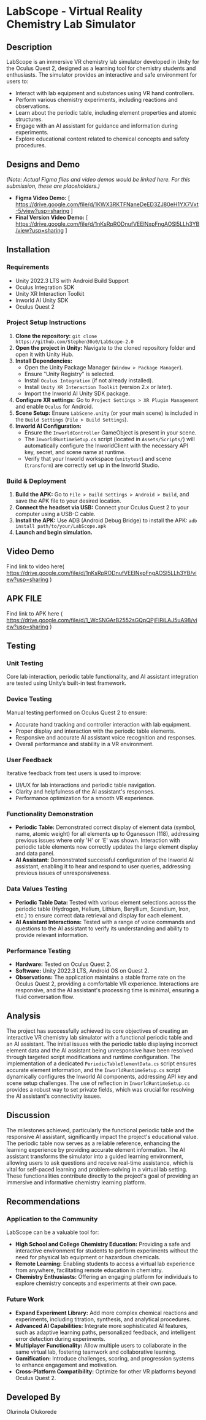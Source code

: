 # LabScope - Virtual Reality Chemistry Lab Simulator

## Description
LabScope is an immersive VR chemistry lab simulator developed in Unity for the Oculus Quest 2, designed as a learning tool for chemistry students and enthusiasts. The simulator provides an interactive and safe environment for users to:

*   Interact with lab equipment and substances using VR hand controllers.
*   Perform various chemistry experiments, including reactions and observations.
*   Learn about the periodic table, including element properties and atomic structures.
*   Engage with an AI assistant for guidance and information during experiments.
*   Explore educational content related to chemical concepts and safety procedures.

## Designs and Demo
*(Note: Actual Figma files and video demos would be linked here. For this submission, these are placeholders.)*
*   **Figma Video Demo:** [ https://drive.google.com/file/d/1KWX3RKTFNaneDeED3ZJ80eH1YX7Vxt-5/view?usp=sharing ]
*   **Final Version Video Demo:** [ https://drive.google.com/file/d/1nKsRpRODnufVEElNxpFngAOSl5LLh3YB/view?usp=sharing ]

## Installation
### Requirements
*   Unity 2022.3 LTS with Android Build Support
*   Oculus Integration SDK
*   Unity XR Interaction Toolkit
*   Inworld AI Unity SDK
*   Oculus Quest 2

### Project Setup Instructions
1.  **Clone the repository:** `git clone https://github.com/Stephen30o0/LabScope-2.0 `
2.  **Open the project in Unity:** Navigate to the cloned repository folder and open it with Unity Hub.
3.  **Install Dependencies:**
    *   Open the Unity Package Manager (`Window > Package Manager`).
    *   Ensure "Unity Registry" is selected.
    *   Install `Oculus Integration` (if not already installed).
    *   Install `Unity XR Interaction Toolkit` (version 2.x or later).
    *   Import the Inworld AI Unity SDK package.
4.  **Configure XR settings:** Go to `Project Settings > XR Plugin Management` and enable `Oculus` for Android.
5.  **Scene Setup:** Ensure `LabScene.unity` (or your main scene) is included in the `Build Settings` (`File > Build Settings`).
6.  **Inworld AI Configuration:**
    *   Ensure the `InworldController` GameObject is present in your scene.
    *   The `InworldRuntimeSetup.cs` script (located in `Assets/Scripts/`) will automatically configure the InworldClient with the necessary API key, secret, and scene name at runtime.
    *   Verify that your Inworld workspace (`unitytest`) and scene (`transform`) are correctly set up in the Inworld Studio.

### Build & Deployment
1.  **Build the APK:** Go to `File > Build Settings > Android > Build`, and save the APK file to your desired location.
2.  **Connect the headset via USB:** Connect your Oculus Quest 2 to your computer using a USB-C cable.
3.  **Install the APK:** Use ADB (Android Debug Bridge) to install the APK: `adb install path/to/your/LabScope.apk`
4.  **Launch and begin simulation.**

## Video Demo
Find link to video here( https://drive.google.com/file/d/1nKsRpRODnufVEElNxpFngAOSl5LLh3YB/view?usp=sharing )

## APK FILE
Find link to APK here ( https://drive.google.com/file/d/1_WcSNGArB2552sGQpQPjFIRiLAJ5uA98/view?usp=sharing )

## Testing
### Unit Testing
Core lab interaction, periodic table functionality, and AI assistant integration are tested using Unity’s built-in test framework.

### Device Testing
Manual testing performed on Oculus Quest 2 to ensure:
*   Accurate hand tracking and controller interaction with lab equipment.
*   Proper display and interaction with the periodic table elements.
*   Responsive and accurate AI assistant voice recognition and responses.
*   Overall performance and stability in a VR environment.

### User Feedback
Iterative feedback from test users is used to improve:
*   UI/UX for lab interactions and periodic table navigation.
*   Clarity and helpfulness of the AI assistant's responses.
*   Performance optimization for a smooth VR experience.

### Functionality Demonstration
*   **Periodic Table:** Demonstrated correct display of element data (symbol, name, atomic weight) for all elements up to Oganesson (118), addressing previous issues where only 'H' or 'E' was shown. Interaction with periodic table elements now correctly updates the large element display and data panel.
*   **AI Assistant:** Demonstrated successful configuration of the Inworld AI assistant, enabling it to hear and respond to user queries, addressing previous issues of unresponsiveness.

### Data Values Testing
*   **Periodic Table Data:** Tested with various element selections across the periodic table (Hydrogen, Helium, Lithium, Beryllium, Scandium, Iron, etc.) to ensure correct data retrieval and display for each element.
*   **AI Assistant Interactions:** Tested with a range of voice commands and questions to the AI assistant to verify its understanding and ability to provide relevant information.

### Performance Testing
*   **Hardware:** Tested on Oculus Quest 2.
*   **Software:** Unity 2022.3 LTS, Android OS on Quest 2.
*   **Observations:** The application maintains a stable frame rate on the Oculus Quest 2, providing a comfortable VR experience. Interactions are responsive, and the AI assistant's processing time is minimal, ensuring a fluid conversation flow.

## Analysis
The project has successfully achieved its core objectives of creating an interactive VR chemistry lab simulator with a functional periodic table and an AI assistant. The initial issues with the periodic table displaying incorrect element data and the AI assistant being unresponsive have been resolved through targeted script modifications and runtime configuration. The implementation of a dedicated `PeriodicTableElementData.cs` script ensures accurate element information, and the `InworldRuntimeSetup.cs` script dynamically configures the Inworld AI components, addressing API key and scene setup challenges. The use of reflection in `InworldRuntimeSetup.cs` provides a robust way to set private fields, which was crucial for resolving the AI assistant's connectivity issues.

## Discussion
The milestones achieved, particularly the functional periodic table and the responsive AI assistant, significantly impact the project's educational value. The periodic table now serves as a reliable reference, enhancing the learning experience by providing accurate element information. The AI assistant transforms the simulator into a guided learning environment, allowing users to ask questions and receive real-time assistance, which is vital for self-paced learning and problem-solving in a virtual lab setting. These functionalities contribute directly to the project's goal of providing an immersive and informative chemistry learning platform.

## Recommendations
### Application to the Community
LabScope can be a valuable tool for:
*   **High School and College Chemistry Education:** Providing a safe and interactive environment for students to perform experiments without the need for physical lab equipment or hazardous chemicals.
*   **Remote Learning:** Enabling students to access a virtual lab experience from anywhere, facilitating remote education in chemistry.
*   **Chemistry Enthusiasts:** Offering an engaging platform for individuals to explore chemistry concepts and experiments at their own pace.

### Future Work
*   **Expand Experiment Library:** Add more complex chemical reactions and experiments, including titration, synthesis, and analytical procedures.
*   **Advanced AI Capabilities:** Integrate more sophisticated AI features, such as adaptive learning paths, personalized feedback, and intelligent error detection during experiments.
*   **Multiplayer Functionality:** Allow multiple users to collaborate in the same virtual lab, fostering teamwork and collaborative learning.
*   **Gamification:** Introduce challenges, scoring, and progression systems to enhance engagement and motivation.
*   **Cross-Platform Compatibility:** Optimize for other VR platforms beyond Oculus Quest 2.

## Developed By
Olurinola Olukorede
